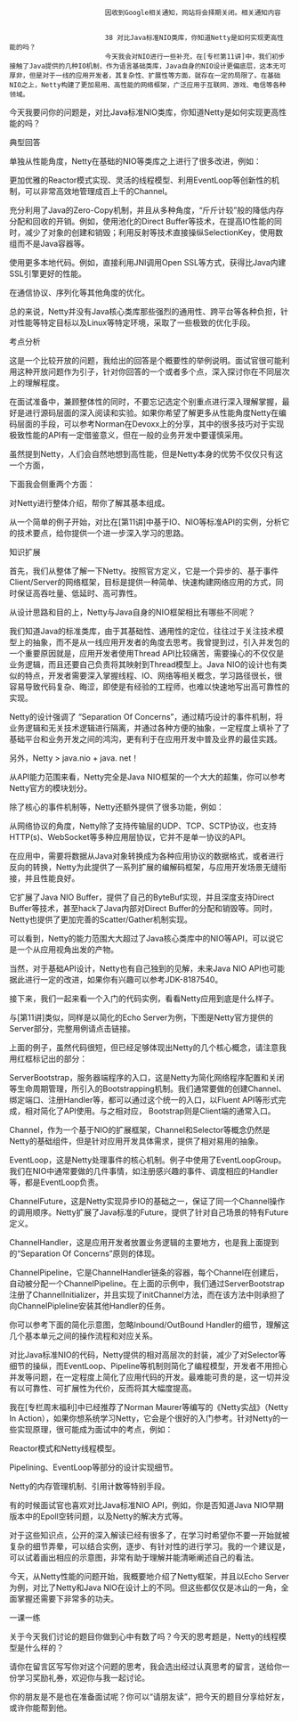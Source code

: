 
                            
                            因收到Google相关通知，网站将会择期关闭。相关通知内容
                            
                            
                            38 对比Java标准NIO类库，你知道Netty是如何实现更高性能的吗？
                            今天我会对NIO进行一些补充，在[专栏第11讲]中，我们初步接触了Java提供的几种IO机制，作为语言基础类库，Java自身的NIO设计更偏底层，这本无可厚非，但是对于一线的应用开发者，其复杂性、扩展性等方面，就存在一定的局限了。在基础NIO之上，Netty构建了更加易用、高性能的网络框架，广泛应用于互联网、游戏、电信等各种领域。

今天我要问你的问题是，对比Java标准NIO类库，你知道Netty是如何实现更高性能的吗？

典型回答

单独从性能角度，Netty在基础的NIO等类库之上进行了很多改进，例如：


更加优雅的Reactor模式实现、灵活的线程模型、利用EventLoop等创新性的机制，可以非常高效地管理成百上千的Channel。

充分利用了Java的Zero-Copy机制，并且从多种角度，“斤斤计较”般的降低内存分配和回收的开销。例如，使用池化的Direct Buffer等技术，在提高IO性能的同时，减少了对象的创建和销毁；利用反射等技术直接操纵SelectionKey，使用数组而不是Java容器等。

使用更多本地代码。例如，直接利用JNI调用Open SSL等方式，获得比Java内建SSL引擎更好的性能。

在通信协议、序列化等其他角度的优化。


总的来说，Netty并没有Java核心类库那些强烈的通用性、跨平台等各种负担，针对性能等特定目标以及Linux等特定环境，采取了一些极致的优化手段。

考点分析

这是一个比较开放的问题，我给出的回答是个概要性的举例说明。面试官很可能利用这种开放问题作为引子，针对你回答的一个或者多个点，深入探讨你在不同层次上的理解程度。

在面试准备中，兼顾整体性的同时，不要忘记选定个别重点进行深入理解掌握，最好是进行源码层面的深入阅读和实验。如果你希望了解更多从性能角度Netty在编码层面的手段，可以参考Norman在Devoxx上的分享，其中的很多技巧对于实现极致性能的API有一定借鉴意义，但在一般的业务开发中要谨慎采用。

虽然提到Netty，人们会自然地想到高性能，但是Netty本身的优势不仅仅只有这一个方面，

下面我会侧重两个方面：


对Netty进行整体介绍，帮你了解其基本组成。

从一个简单的例子开始，对比在[第11讲]中基于IO、NIO等标准API的实例，分析它的技术要点，给你提供一个进一步深入学习的思路。


知识扩展

首先，我们从整体了解一下Netty。按照官方定义，它是一个异步的、基于事件Client/Server的网络框架，目标是提供一种简单、快速构建网络应用的方式，同时保证高吞吐量、低延时、高可靠性。

从设计思路和目的上，Netty与Java自身的NIO框架相比有哪些不同呢？

我们知道Java的标准类库，由于其基础性、通用性的定位，往往过于关注技术模型上的抽象，而不是从一线应用开发者的角度去思考。我曾提到过，引入并发包的一个重要原因就是，应用开发者使用Thread API比较痛苦，需要操心的不仅仅是业务逻辑，而且还要自己负责将其映射到Thread模型上。Java NIO的设计也有类似的特点，开发者需要深入掌握线程、IO、网络等相关概念，学习路径很长，很容易导致代码复杂、晦涩，即使是有经验的工程师，也难以快速地写出高可靠性的实现。

Netty的设计强调了 “Separation Of Concerns”，通过精巧设计的事件机制，将业务逻辑和无关技术逻辑进行隔离，并通过各种方便的抽象，一定程度上填补了了基础平台和业务开发之间的鸿沟，更有利于在应用开发中普及业界的最佳实践。

另外，Netty > java.nio + java. net！

从API能力范围来看，Netty完全是Java NIO框架的一个大大的超集，你可以参考Netty官方的模块划分。



除了核心的事件机制等，Netty还额外提供了很多功能，例如：


从网络协议的角度，Netty除了支持传输层的UDP、TCP、SCTP协议，也支持HTTP(s)、WebSocket等多种应用层协议，它并不是单一协议的API。

在应用中，需要将数据从Java对象转换成为各种应用协议的数据格式，或者进行反向的转换，Netty为此提供了一系列扩展的编解码框架，与应用开发场景无缝衔接，并且性能良好。

它扩展了Java NIO Buffer，提供了自己的ByteBuf实现，并且深度支持Direct Buffer等技术，甚至hack了Java内部对Direct Buffer的分配和销毁等。同时，Netty也提供了更加完善的Scatter/Gather机制实现。


可以看到，Netty的能力范围大大超过了Java核心类库中的NIO等API，可以说它是一个从应用视角出发的产物。

当然，对于基础API设计，Netty也有自己独到的见解，未来Java NIO API也可能据此进行一定的改进，如果你有兴趣可以参考JDK-8187540。

接下来，我们一起来看一个入门的代码实例，看看Netty应用到底是什么样子。

与[第11讲]类似，同样是以简化的Echo Server为例，下图是Netty官方提供的Server部分，完整用例请点击链接。



上面的例子，虽然代码很短，但已经足够体现出Netty的几个核心概念，请注意我用红框标记出的部分：


ServerBootstrap，服务器端程序的入口，这是Netty为简化网络程序配置和关闭等生命周期管理，所引入的Bootstrapping机制。我们通常要做的创建Channel、绑定端口、注册Handler等，都可以通过这个统一的入口，以Fluent API等形式完成，相对简化了API使用。与之相对应， Bootstrap则是Client端的通常入口。

Channel，作为一个基于NIO的扩展框架，Channel和Selector等概念仍然是Netty的基础组件，但是针对应用开发具体需求，提供了相对易用的抽象。

EventLoop，这是Netty处理事件的核心机制。例子中使用了EventLoopGroup。我们在NIO中通常要做的几件事情，如注册感兴趣的事件、调度相应的Handler等，都是EventLoop负责。

ChannelFuture，这是Netty实现异步IO的基础之一，保证了同一个Channel操作的调用顺序。Netty扩展了Java标准的Future，提供了针对自己场景的特有Future定义。

ChannelHandler，这是应用开发者放置业务逻辑的主要地方，也是我上面提到的“Separation Of Concerns”原则的体现。

ChannelPipeline，它是ChannelHandler链条的容器，每个Channel在创建后，自动被分配一个ChannelPipeline。在上面的示例中，我们通过ServerBootstrap注册了ChannelInitializer，并且实现了initChannel方法，而在该方法中则承担了向ChannelPipleline安装其他Handler的任务。


你可以参考下面的简化示意图，忽略Inbound/OutBound Handler的细节，理解这几个基本单元之间的操作流程和对应关系。



对比Java标准NIO的代码，Netty提供的相对高层次的封装，减少了对Selector等细节的操纵，而EventLoop、Pipeline等机制则简化了编程模型，开发者不用担心并发等问题，在一定程度上简化了应用代码的开发。最难能可贵的是，这一切并没有以可靠性、可扩展性为代价，反而将其大幅度提高。

我在[专栏周末福利]中已经推荐了Norman Maurer等编写的《Netty实战》（Netty In Action），如果你想系统学习Netty，它会是个很好的入门参考。针对Netty的一些实现原理，很可能成为面试中的考点，例如：


Reactor模式和Netty线程模型。

Pipelining、EventLoop等部分的设计实现细节。

Netty的内存管理机制、引用计数等特别手段。

有的时候面试官也喜欢对比Java标准NIO API，例如，你是否知道Java NIO早期版本中的Epoll空转问题，以及Netty的解决方式等。


对于这些知识点，公开的深入解读已经有很多了，在学习时希望你不要一开始就被复杂的细节弄晕，可以结合实例，逐步、有针对性的进行学习。我的一个建议是，可以试着画出相应的示意图，非常有助于理解并能清晰阐述自己的看法。

今天，从Netty性能的问题开始，我概要地介绍了Netty框架，并且以Echo Server为例，对比了Netty和Java NIO在设计上的不同。但这些都仅仅是冰山的一角，全面掌握还需要下非常多的功夫。

一课一练

关于今天我们讨论的题目你做到心中有数了吗？今天的思考题是，Netty的线程模型是什么样的？

请你在留言区写写你对这个问题的思考，我会选出经过认真思考的留言，送给你一份学习奖励礼券，欢迎你与我一起讨论。

你的朋友是不是也在准备面试呢？你可以“请朋友读”，把今天的题目分享给好友，或许你能帮到他。

                        
                        
                            